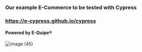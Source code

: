 ### Our example E-Commerce to be tested with Cypress
### https://e-cypress.github.io/cypress


#### Powered by E-Quipe®   
![image (45)](https://github.com/user-attachments/assets/7824b68f-7ebe-41d0-8677-907d5fd4fbed)
